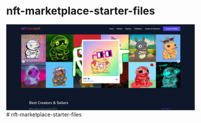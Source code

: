 
# nft-marketplace-starter-files
![demo-nft-marketplace](/src/assets/github-cover.png)# nft-marketplace-starter-files
